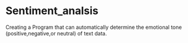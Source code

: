 # Sentiment_analsis
Creating a Program that can automatically determine the emotional tone (positive,negative,or neutral) of text data.
